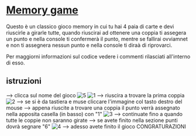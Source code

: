 # [Memory game](https://nicolo-graziani-2c-jcmaxwell-2023.github.io/CardGame/)
Questo è un classico gioco memory in cui tu hai 4 paia di carte e devi riuscirle a girarle tutte, quando riuscirai ad ottenere una coppia ti assegera un punto e nella console ti confermerà il punto, mentre se fallirai ovviamnet e non ti assegnera nessun punto e nella console ti diraà di riprovarci.

Per maggiorni informazioni sul codice vedere i commenti rilasciati all'interno di esso.

## istruzioni
--> clicca sul nome del gioco 
![5](https://user-images.githubusercontent.com/101812261/235672996-8906fdbc-0187-40e1-99a5-7828a335c16f.png)
![1](https://user-images.githubusercontent.com/101812261/235668306-3fdd1b35-1471-4056-af93-5aafde57d8cd.PNG)
  --> riuscira a trovare la prima coppia
![2](https://user-images.githubusercontent.com/101812261/235672480-eb0a258e-eb6d-4e20-825f-b8400197899b.png)
  --> se si è da tastiera e muse cliccare l'immagine col tasto destro del mouse
  --> appena riuscite a trovare una coppia il punto verrà assegnato nella apposita casella (in basso) con "1"
![3](https://user-images.githubusercontent.com/101812261/235672591-489e5665-f8af-4270-9342-0df8684d388f.png)
  --> continuate fino a quando tutte le coppie non saranno girate
  --> se avete finito nella sezione punti dovrà segnare "6"
![4](https://user-images.githubusercontent.com/101812261/235672808-4490048e-cd5c-47ed-ac9e-6be04ad0b8f6.png)
  --> adesso avete finito il gioco CONGRATURAZIONI

